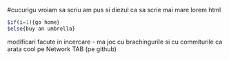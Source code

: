#cucurigu vroiam sa scriu
am pus si diezul ca sa scrie mai mare
lorem 
html 

```php
$if(i=1){go home}
$else{buy an umbrella}
```

modificari facute in incercare - ma joc cu brachingurile si cu commiturile ca arata cool pe Network TAB (pe github)